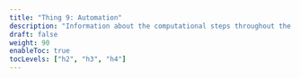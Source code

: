 ```yaml
---
title: "Thing 9: Automation"
description: "Information about the computational steps throughout the research process is script- or workflow-based, avoiding manual processes to the fullest extent possible."
draft: false
weight: 90
enableToc: true
tocLevels: ["h2", "h3", "h4"]
---
```


